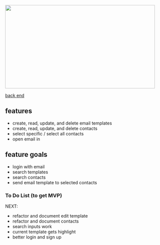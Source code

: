 <image src="https://giphy.com/embed/M9NgwYV8LyFpjPRyoG" width="480" height="268" frameBorder="0" class="giphy-embed" allowFullScreen></image>

<a href="https://github.com/cooljasonmelton/email-automater-backend"> back end </a>


## features
* create, read, update, and delete email templates
* create, read, update, and delete contacts
* select specific / select all contacts
* open email in 

## feature goals
* login with email
* search templates
* search contacts
* send email template to selected contacts



### To Do List (to get MVP)

NEXT: 
* refactor and document edit template
* refactor and document contacts 
* search inputs work
* current template gets highlight
* better login and sign up 

